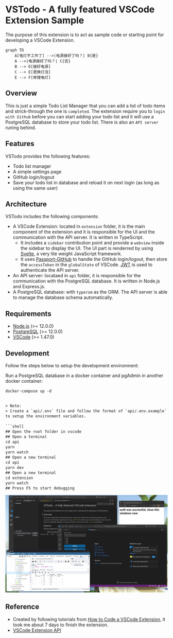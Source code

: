 # VSTodo - A fully featured VSCode Extension Sample

The purpose of this extension is to act as sample code or starting point for developing a VSCode Extension.

```mermaid
graph TD
    A[电灯不工作了] -->|电源接好了吗？| B{是}
    A -->|电源接好了吗？| C{否}
    B --> D[接好电源]
    C --> E[更换灯泡]
    E --> F[修理电灯]

```

## Overview

This is just a simple Todo List Manager that you can add a list of todo items and strick-through the one is `completed`. The extension require you to `login with Github` before you can start adding your todo list and it will use a PostgreSQL database to store your todo list. There is also an `API server` runing behind.

## Features

VSTodo provides the following features:

- Todo list manager
- A simple settings page
- GitHub login/logout
- Save your todo list in database and reload it on next login (as long as using the same user)

## Architecture

VSTodo includes the following components:

- A VSCode Extension: located in `extension` folder, it is the main component of the extension and it is responsible for the UI and the communication with the API server. It is written in TypeScript. 
  - It includes a `sidebar` contribution point and provide a `webview` inside the sidebar to display the UI. The UI part is renderred by using [Svelte](https://svelte.dev/), a very lite weight JavaScript framework.
  - It uses [Passport-GitHub](https://github.com/jaredhanson/passport-github) to handle the GitHub login/logout, then store the `accessToken` in the `globalState` of VSCode. [JWT](https://jwt.io/) is used to authenticate the API server.
- An API server: locataed in `api` folder, it is responsible for the communication with the PostgreSQL database. It is written in Node.js and Express.js.
- A PostgreSQL database: with `typerom` as the ORM. The API server is able to manage the database schema automatically.

## Requirements

- [Node.js](https://nodejs.org/en/) (>= 12.0.0)
- [PostgreSQL](https://www.postgresql.org/) (>= 12.0.0)
- [VSCode](https://code.visualstudio.com/) (>= 1.47.0)

## Development

Follow the steps below to setup the development environment:

Run a PostgreSQL database in a docker container and pgAdmin in another docker container:

```shell
docker-compose up -d
```

```shell

> Note:
> Create a `api/.env` file and follow the format of `api/.env.example` to setup the environment variables.

```shell
## Open the root folder in vscode
## Open a terminal
cd api
yarn
yarn watch
## Open a new terminal
cd api
yarn dev
## Open a new terminal
cd extension
yarn watch
## Press F5 to start debugging
```

![VSTodo](images/vstodo-debugging.png)

## Reference

- Created by following tutorials from [How to Code a VSCode Extension](https://www.youtube.com/watch?v=a5DX5pQ9p5M), it took me about 7 days to finish the extension.
- [VSCode Extension API](https://code.visualstudio.com/api)
